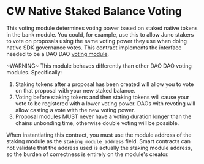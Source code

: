 # CW Native Staked Balance Voting

This voting module determines voting power based on staked native
tokens in the bank module. You could, for example, use this to allow
Juno stakers to vote on proposals using the same voting power they use
when doing native SDK governance votes. This contract implements the 
interface needed to be a DAO DAO [voting
module](https://github.com/DA0-DA0/dao-contracts/wiki/DAO-DAO-Contracts-Design#the-voting-module).

~WARNING~ This module behaves differently than other DAO DAO voting
modules. Specifically:

1. Staking tokens after a proposal has been created will allow you to
   vote on that proposal with your new staked balance.
2. Voting before staking tokens and then staking tokens will cause
   your vote to be registered with a lower voting power. DAOs with
   revoting will allow casting a vote with the new voting power.
3. Proposal modules MUST never have a voting duration longer than the
   chains unbonding time, otherwise double voting will be possible.

When instantiating this contract, you must use the module address of
the staking module as the `staking_module_address` field. Smart
contracts can not validate that the address used is actually the
staking module address, so the burden of correctness is entirely on
the module's creator.

